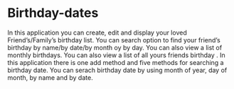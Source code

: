 # Birthday-dates
In this application you can create, edit and display your loved Friend’s/Family’s birthday list. You can search option to find your friend’s birthday by name/by date/by month oy by day. You can also view a list of monthly birthdays. You can also view a list of all yours friends birthday . In this application there is one add method and five methods for searching a birthday date. You can serach birthday date by using month of year, day of month, by name and by date.
